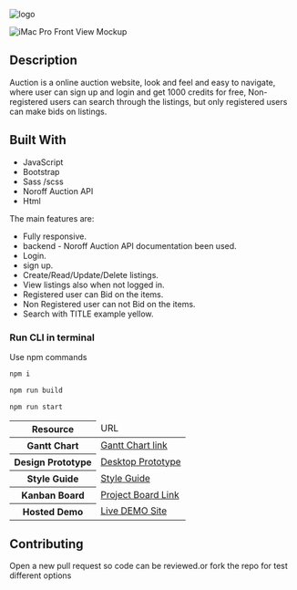 ![logo](https://user-images.githubusercontent.com/91061651/221214869-25237649-b8cb-4415-aaf3-1b0d93f4d44c.png)

![iMac Pro Front View Mockup](https://user-images.githubusercontent.com/91061651/221215772-82dc14ae-9ecc-4592-8c32-8f642739ef63.png)

## Description

Auction is a online auction website, look and feel and easy to navigate, where user can sign up and login and get 1000 credits for free, Non-registered users can search through the listings, but only registered users can make bids on listings.

## Built With

- JavaScript
- Bootstrap
- Sass /scss
- Noroff Auction API
- Html

The main features are:

- Fully responsive.
- backend - Noroff Auction API documentation been used.
- Login.
- sign up.
- Create/Read/Update/Delete listings.
- View listings also when not logged in.
- Registered user can Bid on the items.
- Non Registered user can not Bid on the items.
- Search with TITLE example yellow.

### Run CLI in terminal

Use npm commands

```bash
npm i
```

```bash
npm run build
```

```bash
npm run start
```

<table>
  <thead>
    <tr>
      <th>Resource</th>
      <td>URL</td>
    </tr>
  </thead>
  <tbody>
    <tr>
      <th>Gantt Chart</th>
      <td><a href="https://trello.com/invite/b/q8pA1uuq/ATTIe3086eb7f7777904715c2857a9a0a5216EED7E40/semster-project-2">Gantt Chart link</a></td>
    </tr>
    <tr>
      <th>Design Prototype</th>
      <td><a href="https://www.figma.com/proto/jmDr0SH9txPTtkIjOkIcGs/Semster-project-2?page-id=0%3A1&node-id=122%3A150&viewport=-5360%2C-2927%2C0.45&scaling=min-zoom&starting-point-node-id=122%3A150">Desktop Prototype</a> </br>
      </td>
    </tr>
    <tr>
      <th>Style Guide</th>
      <td><a href="https://www.figma.com/file/AhGuwuSs2Ypw10DrDkHIsr/styleguide?node-id=0%3A1&t=3GGh81wVLkxFiBEp-1">Style Guide</a></td>
    </tr>
    <tr>
      <th>Kanban Board</th>
      <td><a href="https://trello.com/b/q8pA1uuq/semster-project-2">Project Board Link</a></td>
    </tr>
    <tr>
      <th>Hosted Demo</th>
      <td><a href="https://monumental-tulumba-33a98f.netlify.app">Live DEMO Site</a></td>
</tr>

  </tbody>
</table>

## Contributing

Open a new pull request so code can be reviewed.or fork the repo for test different options
